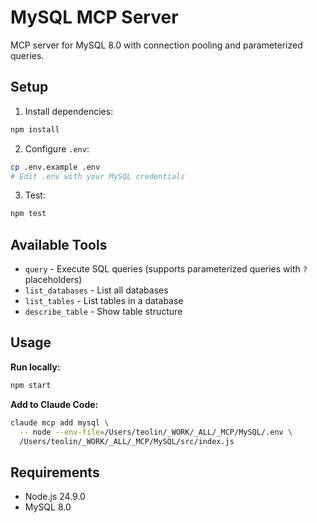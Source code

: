 # MySQL MCP Server

MCP server for MySQL 8.0 with connection pooling and parameterized queries.

## Setup

1. Install dependencies:
```bash
npm install
```

2. Configure `.env`:
```bash
cp .env.example .env
# Edit .env with your MySQL credentials
```

3. Test:
```bash
npm test
```

## Available Tools

- `query` - Execute SQL queries (supports parameterized queries with `?` placeholders)
- `list_databases` - List all databases
- `list_tables` - List tables in a database
- `describe_table` - Show table structure

## Usage

**Run locally:**
```bash
npm start
```

**Add to Claude Code:**
```bash
claude mcp add mysql \
  -- node --env-file=/Users/teolin/_WORK/_ALL/_MCP/MySQL/.env \
  /Users/teolin/_WORK/_ALL/_MCP/MySQL/src/index.js
```

## Requirements

- Node.js 24.9.0
- MySQL 8.0
